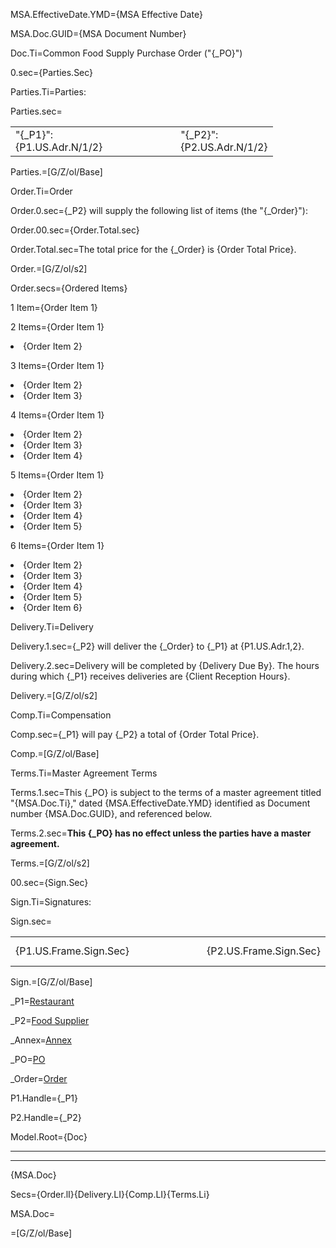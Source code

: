 MSA.EffectiveDate.YMD={MSA Effective Date}

MSA.Doc.GUID={MSA Document Number}

Doc.Ti=Common Food Supply Purchase Order ("{_PO}")

0.sec={Parties.Sec}

Parties.Ti=Parties:

Parties.sec=<table><tr><td>"{_P1}":<br>{P1.US.Adr.N/1/2}<td/><td>          </td><td>"{_P2}":<br>{P2.US.Adr.N/1/2}</td></tr></table>

Parties.=[G/Z/ol/Base]

Order.Ti=Order

Order.0.sec={_P2} will supply the following list of items (the "{_Order}"):

Order.00.sec={Order.Total.sec}

Order.Total.sec=The total price for the {_Order} is {Order Total Price}.

Order.=[G/Z/ol/s2]

Order.secs={Ordered Items}

1 Item={Order Item 1}

2 Items={Order Item 1}<li>{Order Item 2}

3 Items={Order Item 1}<li>{Order Item 2}<li>{Order Item 3}

4 Items={Order Item 1}<li>{Order Item 2}<li>{Order Item 3}<li>{Order Item 4}

5 Items={Order Item 1}<li>{Order Item 2}<li>{Order Item 3}<li>{Order Item 4}<li>{Order Item 5}

6 Items={Order Item 1}<li>{Order Item 2}<li>{Order Item 3}<li>{Order Item 4}<li>{Order Item 5}<li>{Order Item 6}

Delivery.Ti=Delivery

Delivery.1.sec={_P2} will deliver the {_Order} to {_P1} at {P1.US.Adr.1,2}.

Delivery.2.sec=Delivery will be completed by {Delivery Due By}.  The hours during which {_P1} receives deliveries are {Client Reception Hours}.
 
Delivery.=[G/Z/ol/s2]

Comp.Ti=Compensation

Comp.sec={_P1} will pay {_P2} a total of {Order Total Price}.

Comp.=[G/Z/ol/Base]

Terms.Ti=Master Agreement Terms

Terms.1.sec=This {_PO} is subject to the terms of a master agreement titled "{MSA.Doc.Ti}," dated {MSA.EffectiveDate.YMD} identified as Document number {MSA.Doc.GUID}, and referenced below.

Terms.2.sec=<b>This {_PO} has no effect unless the parties have a master agreement.</b>

Terms.=[G/Z/ol/s2]

00.sec={Sign.Sec}

Sign.Ti=Signatures:

Sign.sec=<table><tr><td>{P1.US.Frame.Sign.Sec}<td/><td>          </td><td>{P2.US.Frame.Sign.Sec}</td></tr></table>

Sign.=[G/Z/ol/Base]

_P1=<a href="#" class="definedterm">Restaurant</a>

_P2=<a href="#" class="definedterm">Food Supplier</a>

_Annex=<a href="#" class="definedterm">Annex</a>

_PO=<a href="#" class="definedterm">PO</a>

_Order=<a href="#" class="definedterm">Order</a>

P1.Handle={_P1}

P2.Handle={_P2}

Model.Root={Doc}<hr><hr>{MSA.Doc}

Secs={Order.lI}{Delivery.LI}{Comp.LI}{Terms.Li}

MSA.Doc=</i>

=[G/Z/ol/Base]